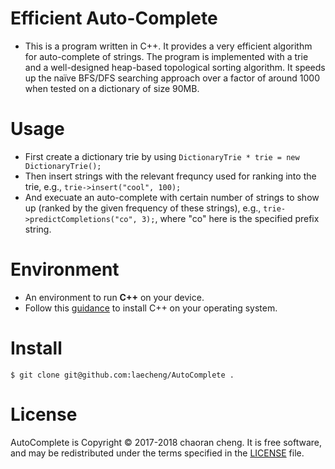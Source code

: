 # Efficient Auto-Complete
  - This is a program written in C++. It provides a very efficient algorithm for auto-complete of strings. The program is implemented with a trie and a well-designed heap-based topological sorting algorithm. It speeds up the naïve BFS/DFS searching approach over a factor of around 1000 when tested on a dictionary of size 90MB.

# Usage
  - First create a dictionary trie by using `DictionaryTrie * trie = new DictionaryTrie();`
  - Then insert strings with the relevant frequncy used for ranking into the trie, e.g., `trie->insert("cool", 100);`
  - And execuate an auto-complete with certain number of strings to show up (ranked by the given frequency of these strings), e.g., `trie->predictCompletions("co", 3);`, where "co" here is the specified prefix string.

# Environment
  - An environment to run **C++** on your device.
  - Follow this [guidance](https://gcc.gnu.org/install/) to install C++ on your operating system.

# Install
```
$ git clone git@github.com:laecheng/AutoComplete .
```

# License
AutoComplete is Copyright © 2017-2018 chaoran cheng. It is free software, and may be redistributed under the terms specified in the [LICENSE](https://github.com/laecheng/AutoComplete/blob/master/LICENSE) file.


